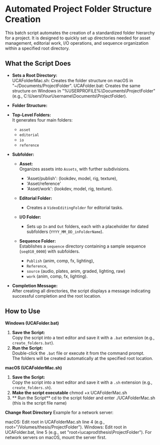 # Automated Project Folder Structure Creation

This batch script automates the creation of a standardized folder hierarchy for a project. It is designed to quickly set up directories needed for asset management, editorial work, I/O operations, and sequence organization within a specified root directory.

## What the Script Does

- **Sets a Root Directory:**  
UCAFolderMac.sh: Creates the folder structure on macOS in "~/Documents/ProjectFolder".
UCAFolder.bat: Creates the same structure on Windows in "%USERPROFILE%\Documents\ProjectFolder" (e.g., C:\Users\YourUsername\Documents\ProjectFolder).

- **Folder Structure:**  
- **Top-Level Folders:**  
  It generates four main folders:  
  - `asset`
  - `editorial`
  - `io`
  - `reference`

- **Subfolder:**  
  - **Asset:**  
      Organizes assets into `Assets`, with further subdivisions.
    -  'Asset/publish': (lookdev, model, rig, texture),
    -  'Asset/reference'
    -  'Asset/work': (lookdev, model, rig, texture).

  - **Editorial Folder:**  
    - Creates a `VideoEditingFolder` for editorial tasks.
  - **I/O Folder:**  
    - Sets up `In` and `Out` folders, each with a placeholder for dated subfolders (`YYYY_MM_DD_inFolderName`).
  - **Sequence Folder:**  
    Establishes a `sequence` directory containing a sample sequence (`seq010_0000`) with subfolders.
    - `Publish` (anim, comp, fx, lighting),
    - `Reference`,
    - `source` (audio, plates, anim, graded, lighting, raw)
    - `work` (anim, comp, fx, lighting).

- **Completion Message:**  
  After creating all directories, the script displays a message indicating successful completion and the root location.

## How to Use
**Windows (UCAFolder.bat)**
1. **Save the Script:**  
   Copy the script into a text editor and save it with a `.bat` extension (e.g., `create_folders.bat`).
2. **Run the Script:**  
   Double-click the `.bat` file or execute it from the command prompt.  
   The folders will be created automatically at the specified root location.
   
**macOS (UCAFolderMac.sh)**
1. **Save the Script:**  
   Copy the script into a text editor and save it with a `.sh` extension (e.g., `create_folders.sh`).
2. **Make the script executable**
   chmod +x UCAFolderMac.sh
3. ** Run the Script**
   cd to the script folder and enter ./UCAFolderMac.sh (this is the script file name)

**Change Root Directory**
Example for a network server:

macOS: Edit root in UCAFolderMac.sh line 4 (e.g., root="/Volumes/thesis/ProjectFolder").
Windows: Edit root in UCAFolder.bat, line 5 (e.g., set "root=\\ucaprod\thesis\ProjectFolder").
For network servers on macOS, mount the server first.



